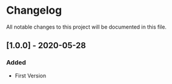 # Changelog
All notable changes to this project will be documented in this file.

## [1.0.0] - 2020-05-28
### Added
- First Version